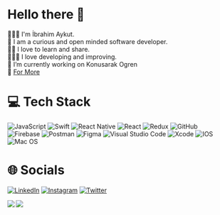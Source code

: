 # Hello there 👋

👨🏼‍💻 I'm İbrahim Aykut. <br>
🧐 I am a curious and open minded software developer. <br>
🤳🏻 I love to learn and share. <br>
👨🏼‍🔧 I love developing and improving. <br>
🔭 I’m currently working on Konusarak Ogren <br> 
:paperclip: [For More](https://ibrahimaykutbas.github.io/)

# 💻 Tech Stack
![JavaScript](https://img.shields.io/badge/javascript-%23323330.svg?style=for-the-badge&logo=javascript&logoColor=%23F7DF1E)
![Swift](https://img.shields.io/badge/swift-F54A2A?style=for-the-badge&logo=swift&logoColor=white)
![React Native](https://img.shields.io/badge/react_native-%2320232a.svg?style=for-the-badge&logo=react&logoColor=%2361DAFB)
![React](https://img.shields.io/badge/react-%2320232a.svg?style=for-the-badge&logo=react&logoColor=%2361DAFB)
![Redux](https://img.shields.io/badge/redux-%23593d88.svg?style=for-the-badge&logo=redux&logoColor=white)
![GitHub](https://img.shields.io/badge/github-%23121011.svg?style=for-the-badge&logo=github&logoColor=white)
![Firebase](https://img.shields.io/badge/firebase-%23039BE5.svg?style=for-the-badge&logo=firebase)
![Postman](https://img.shields.io/badge/Postman-FF6C37?style=for-the-badge&logo=postman&logoColor=white)
![Figma](https://img.shields.io/badge/figma-%23F24E1E.svg?style=for-the-badge&logo=figma&logoColor=white)
![Visual Studio Code](https://img.shields.io/badge/Visual%20Studio%20Code-0078d7.svg?style=for-the-badge&logo=visual-studio-code&logoColor=white)
![Xcode](https://img.shields.io/badge/Xcode-007ACC?style=for-the-badge&logo=Xcode&logoColor=white)
![IOS](https://img.shields.io/badge/iOS-000000?style=for-the-badge&logo=ios&logoColor=white)
![Mac OS](https://img.shields.io/badge/mac%20os-000000?style=for-the-badge&logo=macos&logoColor=F0F0F0)

# 🌐 Socials
[![LinkedIn](https://img.shields.io/badge/linkedin-%230077B5.svg?style=for-the-badge&logo=linkedin&logoColor=white)](https://www.linkedin.com/in/ibrahimaykutbas/)
[![Instagram](https://img.shields.io/badge/Instagram-%23E4405F.svg?style=for-the-badge&logo=Instagram&logoColor=white)](https://instagram.com/ibrahimaykutbas)
[![Twitter](https://img.shields.io/badge/Twitter-%231DA1F2.svg?style=for-the-badge&logo=Twitter&logoColor=white)](https://twitter.com/ibrahimaykutbas)

<image align="left" width="%40" src="https://github-readme-stats.vercel.app/api?username=ibrahimaykutbas" />
<image align="left" width="%40" src="https://github-readme-stats.vercel.app/api/top-langs/?username=ibrahimaykutbas" />


